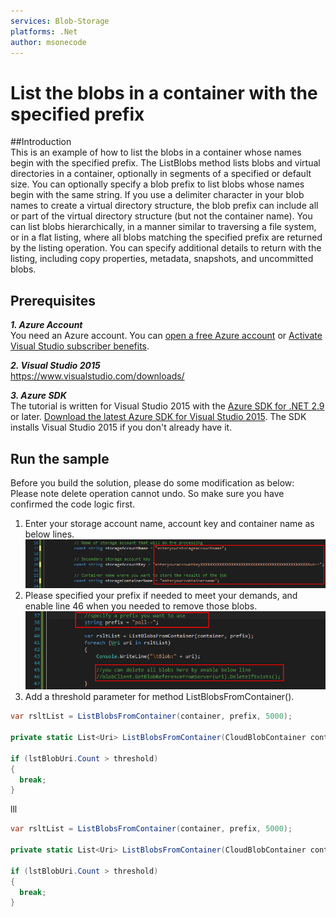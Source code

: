 ```yaml
---
services: Blob-Storage
platforms: .Net
author: msonecode
---
```


# List the blobs in a container with the specified prefix

##Introduction
<br/>
This is an example of how to list the blobs in a container whose names begin with the specified prefix.
The ListBlobs method lists blobs and virtual directories in a container, optionally in segments of a specified or default size.
You can optionally specify a blob prefix to list blobs whose names begin with the same string. If you use a delimiter character in your blob names to create a virtual directory structure, the blob prefix can include all or part of the virtual directory structure (but not the container name).
You can list blobs hierarchically, in a manner similar to traversing a file system, or in a flat listing, where all blobs matching the specified prefix are returned by the listing operation.
You can specify additional details to return with the listing, including copy properties, metadata, snapshots, and uncommitted blobs.

## Prerequisites

***1. Azure Account***
<br/>
You need an Azure account. You can [open a free Azure account](https://azure.microsoft.com/pricing/free-trial/?WT.mc_id=A261C142F) or [Activate Visual Studio subscriber benefits](https://azure.microsoft.com/pricing/member-offers/msdn-benefits-details/?WT.mc_id=A261C142F).

***2. Visual Studio 2015***
<br/>
https://www.visualstudio.com/downloads/

***3. Azure SDK***
<br/>
The tutorial is written for Visual Studio 2015 with the [Azure SDK for .NET 2.9](https://azure.microsoft.com/en-us/documentation/articles/dotnet-sdk/) or later.
[Download the latest Azure SDK for Visual Studio 2015](http://go.microsoft.com/fwlink/?linkid=518003). The SDK installs Visual Studio 2015 if you don't already have it.

## Run the sample
Before you build the solution, please do some modification as below:<br/>
Please note delete operation  cannot undo. So make sure you have confirmed the code logic first.<br/>
1.	Enter your storage account name, account key and container name as below lines.<br/>
<img src="https://github.com/zhangdingsong/ListBlobsWithinContainer/blob/master/1.png"><br/>
2.	Please specified your prefix if needed to meet your demands, and enable line 46 when you needed to remove those blobs.<br/>
<img src="https://github.com/zhangdingsong/ListBlobsWithinContainer/blob/master/2.png"><br/>
3.  Add a threshold parameter for method ListBlobsFromContainer().
```csharp
var rsltList = ListBlobsFromContainer(container, prefix, 5000);

private static List<Uri> ListBlobsFromContainer(CloudBlobContainer container, string prefix, int threshold)

if (lstBlobUri.Count > threshold)
{
  break;
}
```
lll
```c#
var rsltList = ListBlobsFromContainer(container, prefix, 5000);

private static List<Uri> ListBlobsFromContainer(CloudBlobContainer container, string prefix, int threshold)

if (lstBlobUri.Count > threshold)
{
  break;
}
```
